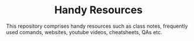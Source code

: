 <h1 align="center">Handy Resources</h1>

  This repository comprises handy resources such as class notes, frequently used comands, websites, youtube videos, cheatsheets, QAs etc.
